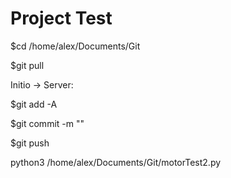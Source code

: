 # Project Test
$cd /home/alex/Documents/Git

$git pull

Initio -> Server:

$git add -A

$git commit -m ""

$git push

python3 /home/alex/Documents/Git/motorTest2.py
